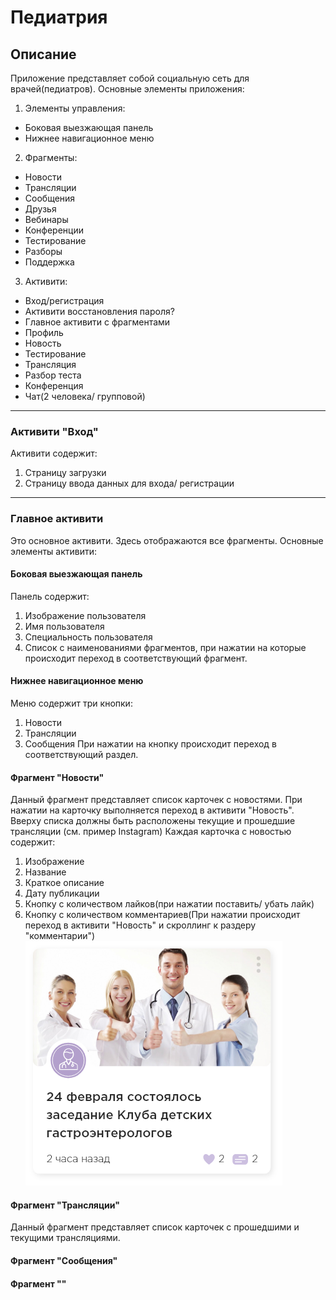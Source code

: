 # Педиатрия
## Описание
Приложение представляет собой социальную сеть для врачей(педиатров). Основные элементы приложения:
1. Элементы управления:
  - Боковая выезжающая панель
  - Нижнее навигационное меню
2. Фрагменты:
  - Новости
  - Трансляции
  - Сообщения
  - Друзья
  - Вебинары
  - Конференции
  - Тестирование
  - Разборы
  - Поддержка
3. Активити:
  - Вход/регистрация
  - Активити восстановления пароля?
  - Главное активити с фрагментами
  - Профиль
  - Новость
  - Тестирование
  - Трансляция
  - Разбор теста
  - Конференция
  - Чат(2 человека/ групповой)
---
### Активити "Вход"
Активити содержит:
  1. Страницу загрузки
  2. Страницу ввода данных для входа/ регистрации
---
### Главное активити
Это основное активити. Здесь отображаются все фрагменты.
Основные элементы активити:
#### Боковая выезжающая панель
Панель содержит:
1. Изображение пользователя
2. Имя пользователя 
3. Специальность пользователя
4. Список с наименованиями фрагментов, при нажатии на которые происходит переход в соответствующий фрагмент.
#### Нижнее навигационное меню
Меню содержит три кнопки:
  1. Новости
  2. Трансляции
  3. Сообщения
При нажатии на кнопку происходит переход в соответствующий раздел.
#### Фрагмент "Новости"
Данный фрагмент представляет список карточек с новостями. При нажатии на карточку выполняется переход в активити "Новость".
Вверху списка должны быть расположены текущие и прошедшие трансляции (см. пример Instagram) 
Каждая карточка с новостью содержит:
  1. Изображение
  2. Название
  3. Краткое описание
  4. Дату публикации
  5. Кнопку с количеством лайков(при нажатии поставить/ убать лайк)
  6. Кнопку с количеством комментариев(При нажатии происходит переход в активити "Новость" и скроллинг к раздеру "комментарии")
  ![Пример карточки](https://github.com/HungryGrizzzly/pediatry-kotlin/raw/master/design/news_card.png)
#### Фрагмент "Трансляции"
Данный фрагмент представляет список карточек с прошедшими и текущими трансляциями.

#### Фрагмент "Сообщения"
#### Фрагмент ""
